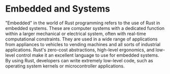 # Embedded and Systems

"Embedded" in the world of Rust programming refers to the use of Rust in embedded systems. These are computer systems with a dedicated function within a larger mechanical or electrical system, often with real-time computational constraints. They are used in a wide range of applications from appliances to vehicles to vending machines and all sorts of industrial applications. Rust's zero-cost abstractions, high-level ergonomics, and low-level control make it an excellent language to use for embedded systems. By using Rust, developers can write extremely low-level code, such as operating system kernels or microcontroller applications.